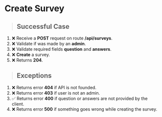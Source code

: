 # Create Survey

> ## Successful Case

1. ❌ Receive a **POST** request on route **/api/surveys**.
2. ❌ Validate if was made by an **admin**.
3. ❌ Validate required fields **question** and **answers**.
4. ❌ **Create** a survey.
5. ❌ Returns **204**.

> ## Exceptions

1. ❌ Returns error **404** if API is not founded.
2. ❌ Returns error **403** if user is not an admin.
3. ✅ Returns error **400** if question or answers are not provided by the client.
4. ❌ Returns error **500** if something goes wrong while creating the survey.
